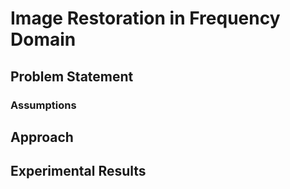 # Image Restoration in Frequency Domain

## Problem Statement

### Assumptions

## Approach

## Experimental Results